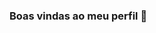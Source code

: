 ### Boas vindas ao meu perfil 💙
<!--
- 🔭 Estou estudando no Alura...
- 🌱 Utilizo esse espaço para minha organização e compartilhamento dos meus projetos desenvolvidos...
- 💬 Estou me desenvolvendo na linguagem JavaScript...

### *Vocẽ pode entrar em contato comigo* 📫
grupo1esquivel3a.alura@gamil.com
